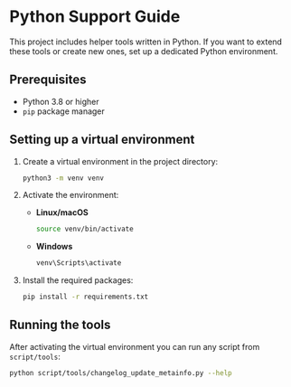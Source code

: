# Python Support Guide

This project includes helper tools written in Python. If you want to extend these tools or create new ones, set up a dedicated Python environment.

## Prerequisites

* Python 3.8 or higher
* `pip` package manager

## Setting up a virtual environment

1. Create a virtual environment in the project directory:

   ```bash
   python3 -m venv venv
   ```

2. Activate the environment:

   * **Linux/macOS**
     ```bash
     source venv/bin/activate
     ```
   * **Windows**
     ```cmd
     venv\Scripts\activate
     ```

3. Install the required packages:

   ```bash
   pip install -r requirements.txt
   ```

## Running the tools

After activating the virtual environment you can run any script from `script/tools`:

```bash
python script/tools/changelog_update_metainfo.py --help
```

